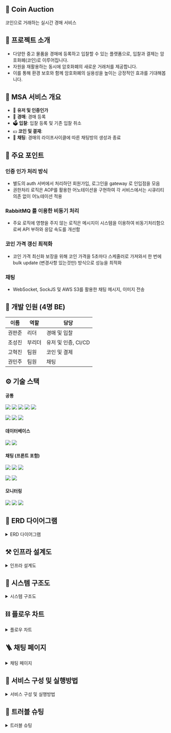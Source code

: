 ## 📣 Coin Auction
코인으로 거래하는 실시간 경매 서비스


## 📖 프로젝트 소개
- 다양한 중고 물품을 경매에 등록하고 입찰할 수 있는 플랫폼으로, 입찰과 결제는 암호화폐(코인)로 이루어집니다.
- 자원을 재활용하는 동시에 암호화폐의 새로운 거래처를 제공합니다.
- 이를 통해 환경 보호와 함께 암호화폐의 실용성을 높이는 긍정적인 효과를 기대해봅니다.


## 🔎 MSA 서비스 개요
- 🔐 **유저 및 인증인가**
- 📣 **경매**: 경매 등록
- 🗳 **입찰**: 입찰 등록 및 기존 입찰 취소
- 💴 **코인 및 결재**: 
- 💬 **채팅**: 경매의 라이프사이클에 따른 채팅방의 생성과 종료


## 🔖 주요 포인트
### 인증 인가 처리 방식
- 별도의 auth 서버에서 처리하던 회원가입, 로그인을 gateway 로 인입점을 모음
- 권한처리 로직은 AOP를 활용한 어노테이션을 구현하여 각 서비스에서는 시큐리티 의존 없이 어노테이션 적용

### RabbitMQ 를 이용한 비동기 처리
- 주요 로직에 영향을 주지 않는 로직은 메시지이 시스템을 이용하여 비동기처리함으로써
API 부하와 응답 속도를 개선함

### 코인 가격 갱신 최적화
- 코인 가격 최신화 보장을 위해 코인 가격을 5초마다 스케줄러로 가져와서 한 번에 bulk update (변경사항 있는것만) 방식으로 성능을 최적화

### 채팅
- WebSocket, SockJS 및 AWS S3를 활용한 채팅 메시지, 이미지 전송

  
## 👥 개발 인원 (4명 BE)
| 이름 | 역할 | 담당 |
| --- | --- | --- |
| 권판준 | 리더 | 경매 및 입찰 |
| 조성진 | 부리더 | 유저 및 인증, CI/CD |
| 고혁진 | 팀원 | 코인 및 결제 |
| 권민주 | 팀원 | 채팅 |


## ⚙ 기술 스택
#### 공통
<img src="https://img.shields.io/badge/Java-007396?style=for-the-badge&logo=Java&logoColor=white"> <img src="https://img.shields.io/badge/Spring-6DB33F?style=for-the-badge&logo=Spring&logoColor=white"> <img src="https://img.shields.io/badge/Spring Boot-6DB33F?style=for-the-badge&logo=springboot&logoColor=white"> <img src="https://img.shields.io/badge/Spring Security-6DB33F?style=for-the-badge&logo=Spring Security&logoColor=white"> <img src="https://img.shields.io/badge/Spring Cloud-6DB33F?style=for-the-badge&logo=Spring cloud&logoColor=white">

<img src="https://img.shields.io/badge/Hibernate-59666C?style=for-the-badge&logo=Hibernate&logoColor=white"> <img src="https://img.shields.io/badge/docker-%230db7ed.svg?style=for-the-badge&logo=docker&logoColor=white"> <img src="https://img.shields.io/badge/RabbitMQ-FF6600?style=for-the-badge&logo=RabbitMQ&logoColor=white"> 

#### 데이터베이스
<img src="https://img.shields.io/badge/MySQL-4479A1?style=for-the-badge&logo=MySQL&logoColor=white"> <img src="https://img.shields.io/badge/Redis-FF4438?style=for-the-badge&logo=Redis&logoColor=white">

#### 채팅 (프론트 포함)
<img src="https://img.shields.io/badge/AmazonS3-569A31?style=for-the-badge&logo=AmazonS3&logoColor=white"> <img src="https://img.shields.io/badge/websocket-569A31?style=for-the-badge&logo=websocket&logoColor=white">  <img src="https://img.shields.io/badge/STOMP-569A31?style=for-the-badge&logo=STOMP&logoColor=white"> 

<img src="https://img.shields.io/badge/JavaScript-F7DF1E?style=for-the-badge&logo=JavaScript&logoColor=white"> <img src="https://img.shields.io/badge/Thymeleaf-005F0F?style=for-the-badge&logo=Thymeleaf&logoColor=white">

#### 모니터링
<img src="https://img.shields.io/badge/Prometheus-E6522C?style=for-the-badge&logo=Prometheus&logoColor=white"> <img src="https://img.shields.io/badge/Grafana-F46800?style=for-the-badge&logo=Grafana&logoColor=white"> <img src="https://img.shields.io/badge/Zipkin-FF6600?style=for-the-badge&logo=Zipkin&logoColor=white"> 


## 🔨 ERD 다이어그램
<details>
  <summary>ERD 다이어그램</summary>
  <img src="https://github.com/user-attachments/assets/a7eb1675-6e82-42b1-8f7f-a0efeeb79fe4">
</details>


## ⚒ 인프라 설계도
<details>
  <summary>인프라 설계도</summary>
  <img src="https://github.com/user-attachments/assets/851e4310-4a6b-41ca-8fa2-33fb077615a7">
</details>


## 🔩 시스템 구조도
<details>
  <summary>시스템 구조도 </summary>
  <img src="https://github.com/user-attachments/assets/51e64d48-6ebf-4e35-8f7f-11e316465992">
</details>


## ⛓ 플로우 차트
<details>
  <summary>플로우 차트 </summary>
  <img src="https://github.com/user-attachments/assets/b44d4bdf-69d2-46bc-8058-a21beecba248">
  <img src="https://github.com/user-attachments/assets/da507196-653a-4969-8cae-ea5a83887cbb">
</details>


## 🪜 채팅 페이지
<details>
  <summary>채팅 페이지 </summary>
  <img src="https://github.com/user-attachments/assets/433d339c-426f-49c8-8bb5-ccc7a6d55415">
</details>


## 📜 서비스 구성 및 실행방법
<details>
    <summary> 서비스 구성 및 실행방법 </summary>
    <b>필수 설치 사항 </b>
    <div markdown="1">
      <ul>
        <li>Java 17.x : Spring Boot 애플리케이션을 실행하기 위한 JDK</li>
        <li>Docker : 애플리케이션을 컨테이너로 실행하기 위한 Docker</li>
      </ul>
    </div>
    <b> 설치 및 실행 방법 </b>
    <div markdown="1">
      <ul>
        <li>project 다운</li>
        <li>터미널을 실행하여 project root로 이동</li>
        <li>터미널에서 docker compose -f db-compose.yml up --build -d 입력</li>
        <li>터미널에서 docker compose -f app-compse.yml up --build -d 입력</li>
        <li>Gateway(localhost:8080)를 통해 api 호출</li>
        <li>API 문서 : https://teamsparta.notion.site/API-2212243ea8ad4f1597acb2bb72a11cf6</li>
      </ul>
    </div>
</details>

## 🔧 트러블 슈팅
<details>
  <summary> 트러블 슈팅 </summary>
  <img src="">
</details>
